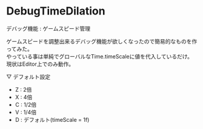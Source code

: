 # DebugTimeDilation
デバッグ機能 : ゲームスピード管理

ゲームスピードを調整出来るデバッグ機能が欲しくなったので簡易的なものを作ってみた。  
やっている事は単純でグローバルなTime.timeScaleに値を代入しているだけ。  
現状はEditor上でのみ動作。  

▽ デフォルト設定

- Z : 2倍
- X : 4倍
- C : 1/2倍
- V : 1/4倍
- D : デフォルト(timeScale = 1f)
